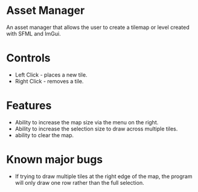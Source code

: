 # Asset Manager
An asset manager that allows the user to create a tilemap or level created with SFML and ImGui.

# Controls
  - Left Click - places a new tile.
  - Right Click - removes a tile.

# Features
  - Ability to increase the map size via the menu on the right.
  - Ability to increase the selection size to draw across multiple tiles.
  - ability to clear the map.

# Known major bugs
  - If trying to draw multiple tiles at the right edge of the map, the program will only draw one row rather than the full selection.
